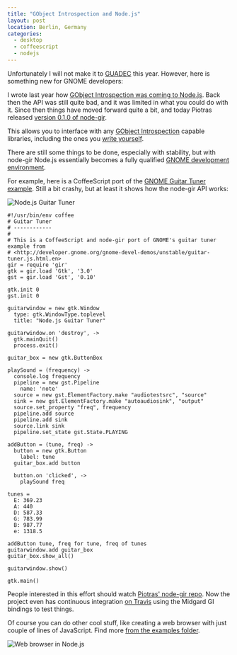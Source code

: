 ```yaml
---
title: "GObject Introspection and Node.js"
layout: post
location: Berlin, Germany
categories:
  - desktop
  - coffeescript
  - nodejs
---
```

Unfortunately I will not make it to [GUADEC](http://www.guadec.org/) this year. However, here is something new for GNOME developers:

I wrote last year how [GObject Introspection was coming to Node.js](http://bergie.iki.fi/blog/gobject_introspection_is_coming_to_node-js/). Back then the API was still quite bad, and it was limited in what you could do with it. Since then things have moved forward quite a bit, and today Piotras released [version 0.1.0 of node-gir](http://search.npmjs.org/#/gir).

This allows you to interface with any [GObject Introspection](https://live.gnome.org/GObjectIntrospection/) capable libraries, including the ones you [write yourself](https://github.com/antono/vala-object).

There are still some things to be done, especially with stability, but with node-gir Node.js essentially becomes a fully qualified [GNOME development environment](http://developer.gnome.org/).

For example, here is a CoffeeScript port of the [GNOME Guitar Tuner example](http://developer.gnome.org/gnome-devel-demos/unstable/guitar-tuner.js.html.en). Still a bit crashy, but at least it shows how the node-gir API works:

![Node.js Guitar Tuner](https://d2vqpl3tx84ay5.cloudfront.net/nodejs-guitar-tuner.png)

    #!/usr/bin/env coffee
    # Guitar Tuner
    # ------------
    #
    # This is a CoffeeScript and node-gir port of GNOME's guitar tuner example from
    # <http://developer.gnome.org/gnome-devel-demos/unstable/guitar-tuner.js.html.en>
    gir = require 'gir'
    gtk = gir.load 'Gtk', '3.0'
    gst = gir.load 'Gst', '0.10'

    gtk.init 0
    gst.init 0

    guitarwindow = new gtk.Window
      type: gtk.WindowType.toplevel
      title: "Node.js Guitar Tuner"

    guitarwindow.on 'destroy', ->
      gtk.mainQuit()
      process.exit()

    guitar_box = new gtk.ButtonBox

    playSound = (frequency) ->
      console.log frequency
      pipeline = new gst.Pipeline
        name: 'note'
      source = new gst.ElementFactory.make "audiotestsrc", "source"
      sink = new gst.ElementFactory.make "autoaudiosink", "output"
      source.set_property "freq", frequency
      pipeline.add source
      pipeline.add sink
      source.link sink
      pipeline.set_state gst.State.PLAYING

    addButton = (tune, freq) ->
      button = new gtk.Button
        label: tune
      guitar_box.add button

      button.on 'clicked', ->
        playSound freq

    tunes =
      E: 369.23
      A: 440
      D: 587.33
      G: 783.99
      B: 987.77
      e: 1318.5

    addButton tune, freq for tune, freq of tunes
    guitarwindow.add guitar_box
    guitar_box.show_all()

    guitarwindow.show()

    gtk.main()

People interested in this effort should watch [Piotras' node-gir repo](https://github.com/piotras/node-gir). Now the project even has continuous integration [on Travis](http://travis-ci.org/#!/piotras/node-gir) using the Midgard GI bindings to test things.

Of course you can do other cool stuff, like creating a web browser with just couple of lines of JavaScript. Find more [from the examples folder](https://github.com/piotras/node-gir/tree/master/examples).

![Web browser in Node.js](https://d2vqpl3tx84ay5.cloudfront.net/nodejs-gir-browser.png)
